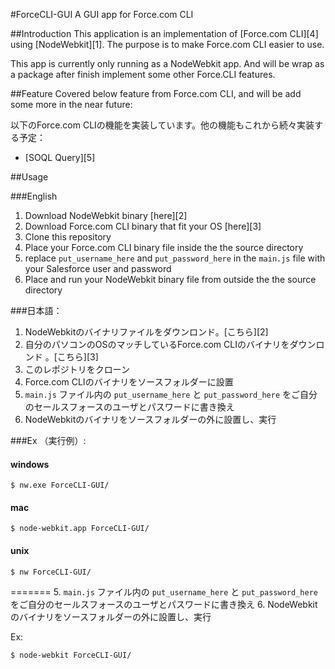 #ForceCLI-GUI
A GUI app for Force.com CLI

##Introduction
This application is an implementation of [Force.com CLI][4] using [NodeWebkit][1]. The purpose is to make Force.com CLI easier to use.

This app is currently only running as a NodeWebkit app. And will be wrap as a package after finish implement some other Force.CLI features.

##Feature
Covered below feature from Force.com CLI, and will be add some more in the near future: 

以下のForce.com CLIの機能を実装しています。他の機能もこれから続々実装する予定：

 * [SOQL Query][5] 

##Usage

###English

 1. Download NodeWebkit binary [here][2]
 2. Download Force.com CLI binary that fit your OS [here][3]
 3. Clone this repository
 4. Place your Force.com CLI binary file inside the the source directory
 5. replace `put_username_here` and `put_password_here` in the `main.js` file with your Salesforce user and password
 6. Place and run your NodeWebkit binary file from outside the the source directory

###日本語：

 1.  NodeWebkitのバイナリファイルをダウンロンド。[こちら][2]
 2. 自分のパソコンのOSのマッチしているForce.com CLIのバイナリをダウンロンド 。[こちら][3]
 3. このレポジトリをクローン
 4. Force.com CLIのバイナリをソースフォルダーに設置
 5. `main.js` ファイル内の `put_username_here` と `put_password_here` をご自分のセールスフォースのユーザとパスワードに書き換え
 6. NodeWebkitのバイナリをソースフォルダーの外に設置し、実行

###Ex （実行例）:

#### windows

    $ nw.exe ForceCLI-GUI/

#### mac

    $ node-webkit.app ForceCLI-GUI/

#### unix

    $ nw ForceCLI-GUI/
=======
 5.	`main.js` ファイル内の `put_username_here` と `put_password_here` をご自分のセールスフォースのユーザとパスワードに書き換え
 6. NodeWebkitのバイナリをソースフォルダーの外に設置し、実行

Ex:

    $ node-webkit ForceCLI-GUI/
